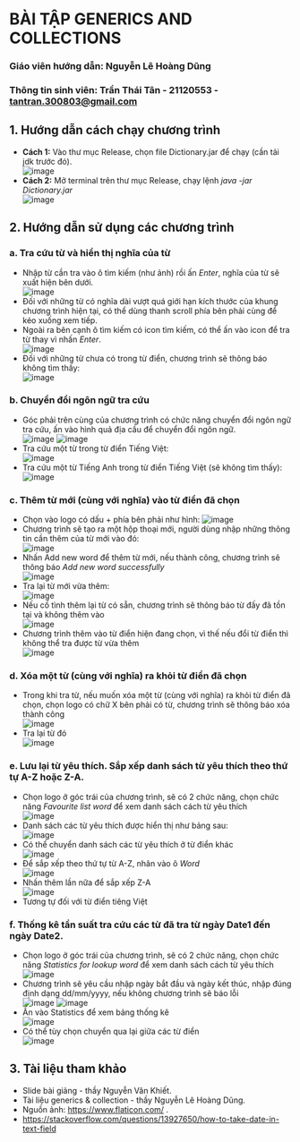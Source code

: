 # BÀI TẬP GENERICS AND COLLECTIONS
### Giáo viên hướng dẫn: Nguyễn Lê Hoàng Dũng
### Thông tin sinh viên: Trần Thái Tân - 21120553 - tantran.300803@gmail.com

## 1. Hướng dẫn cách chạy chương trình
- **Cách 1:** Vào thư mục Release, chọn file Dictionary.jar để chạy (cần tải jdk trước đó). </br>
![image](https://user-images.githubusercontent.com/92630949/228587865-a9b6e7af-c59c-4802-b234-a44cfa7dc1f8.png)
- **Cách 2:** Mở terminal trên thư mục Release, chạy lệnh _java -jar Dictionary.jar_ </br>
![image](https://user-images.githubusercontent.com/92630949/228588424-ebcf8102-108f-42ec-998c-71dd6963333d.png)

## 2. Hướng dẫn sử dụng các chương trình
### a. Tra cứu từ và hiển thị nghĩa của từ
- Nhập từ cần tra vào ô tìm kiếm (như ảnh) rồi ấn *Enter*, nghĩa của từ sẽ xuất hiện bên dưới.</br>
![image](https://user-images.githubusercontent.com/92630949/228589492-9a6e308b-0d34-45f5-9804-ee3dc42fcb5f.png)
- Đối với những từ có nghĩa dài vượt quá giới hạn kích thước của khung chương trình hiện tại, có thể dùng thanh scroll phía bên phải cùng để kéo xuống xem tiếp.</br>
- Ngoài ra bên cạnh ô tìm kiếm có icon tìm kiếm, có thể ấn vào icon để tra từ thay vì nhấn *Enter*.</br>
![image](https://user-images.githubusercontent.com/92630949/228590390-6deca710-47ff-4e53-92b6-b67e827d6f35.png)
- Đối với những từ chưa có trong từ điển, chương trình sẽ thông báo không tìm thấy:</br>
![image](https://user-images.githubusercontent.com/92630949/228591554-2a2858d6-efbd-4a36-877e-45fc96c42cc2.png)

### b. Chuyển đổi ngôn ngữ tra cứu
- Góc phải trên cùng của chương trình có chức năng chuyển đổi ngôn ngữ tra cứu, ấn vào hình quả địa cầu để chuyển đổi ngôn ngữ.</br>
![image](https://user-images.githubusercontent.com/92630949/228590938-c59ae1d8-81a1-422e-8222-e12fb643c592.png)
![image](https://user-images.githubusercontent.com/92630949/228590984-439d6da4-db61-4b74-b2f6-d861052a6b68.png)
- Tra cứu một từ trong từ điển Tiếng Việt:</br>
![image](https://user-images.githubusercontent.com/92630949/228591131-edf87ba9-baf3-42aa-9e22-d570d0dc7978.png)
- Tra cứu một từ Tiếng Anh trong từ điển Tiếng Việt (sẽ không tìm thấy):</br>
![image](https://user-images.githubusercontent.com/92630949/228591269-4ec8188f-9287-4217-b42a-aca6a16b06c0.png)

### c. Thêm từ mới (cùng với nghĩa) vào từ điển đã chọn
- Chọn vào logo có dấu + phía bên phải như hình:
![image](https://user-images.githubusercontent.com/92630949/228592330-847ffb9e-66de-4780-b0c4-f63de668cfe9.png)
- Chương trình sẽ tạo ra một hộp thoại mới, người dùng nhập những thông tin cần thêm của từ mới vào đó:</br>
![image](https://user-images.githubusercontent.com/92630949/228593034-cc2921ee-ed3d-4f8e-9e34-9692bbc71fc3.png)
- Nhấn Add new word để thêm từ mới, nếu thành công, chương trình sẽ thông báo *Add new word successfully*</br>
![image](https://user-images.githubusercontent.com/92630949/228593295-a2d0da6b-90e5-47f3-ae78-253d5ed8ff6c.png)
- Tra lại từ mới vừa thêm: </br>
![image](https://user-images.githubusercontent.com/92630949/228593482-8d9e026c-f228-4c9f-b05d-300a3d72fada.png)
- Nếu cố tình thêm lại từ có sẵn, chương trình sẽ thông báo từ đấy đã tồn tại và không thêm vào</br>
![image](https://user-images.githubusercontent.com/92630949/228594941-4b5dc824-74d7-4f41-b838-22cdf889d88d.png)
- Chương trình thêm vào từ điển hiện đang chọn, vì thế nếu đổi từ điển thì không thể tra được từ vừa thêm</br>
![image](https://user-images.githubusercontent.com/92630949/228595230-c4b23374-295c-4b63-bf65-6687708d2472.png)

### d. Xóa một từ (cùng với nghĩa) ra khỏi từ điển đã chọn
- Trong khi tra từ, nếu muốn xóa một từ (cùng với nghĩa) ra khỏi từ điển đã chọn, chọn logo có chữ X bên phải có từ, chương trình sẽ thông báo xóa thành công</br>
![image](https://user-images.githubusercontent.com/92630949/228601425-f4410a91-53f2-446c-bd71-ee5d23ce09c9.png)
- Tra lại từ đó</br>
![image](https://user-images.githubusercontent.com/92630949/228601540-d278f83a-cb48-47a5-b0b5-9ac4e7acf548.png)

### e. Lưu lại từ yêu thích. Sắp xếp danh sách từ yêu thích theo thứ tự A-Z hoặc Z-A.
- Chọn logo ở góc trái của chương trình, sẽ có 2 chức năng, chọn chức năng _Favourite list word_ để xem danh sách cách từ yêu thích </br>
![image](https://user-images.githubusercontent.com/92630949/228602221-6b9c94a0-18c2-46f8-b59a-0789d16127b5.png)
- Danh sách các từ yêu thích được hiển thị như bảng sau:</br>
![image](https://user-images.githubusercontent.com/92630949/228602462-0a1f655a-e3e4-4ed8-b43d-7508f98fcf7d.png)
- Có thể chuyển danh sách các từ yêu thích ở từ điển khác</br>
![image](https://user-images.githubusercontent.com/92630949/228602749-e029faaa-6a0a-4d87-9c17-ff107afe35b5.png)
- Để sắp xếp theo thứ tự từ A-Z, nhân vào ô _Word_</br>
![image](https://user-images.githubusercontent.com/92630949/228602914-4dea005b-7f6e-4ba7-b27d-be2505ef75b7.png)
- Nhấn thêm lần nữa để sắp xếp Z-A</br>
![image](https://user-images.githubusercontent.com/92630949/228603031-918f7493-fe52-4103-bc9b-4999bf01ee23.png)
- Tương tự đối với từ điển tiêng Việt</br>
### f. Thống kê tần suất tra cứu các từ đã tra từ ngày Date1 đến ngày Date2.
- Chọn logo ở góc trái của chương trình, sẽ có 2 chức năng, chọn chức năng _Statistics for lookup word_ để xem danh sách cách từ yêu thích </br>
![image](https://user-images.githubusercontent.com/92630949/228602221-6b9c94a0-18c2-46f8-b59a-0789d16127b5.png)
- Chương trình sẽ yêu cầu nhập ngày bắt đầu và ngày kết thúc, nhập đúng định dạng dd/mm/yyyy, nếu không chương trình sẽ báo lỗi</br>
![image](https://user-images.githubusercontent.com/92630949/228603576-ea801899-e326-40b2-ac6b-c477094ed5ad.png)
![image](https://user-images.githubusercontent.com/92630949/228603677-ef267791-d444-4f7c-8345-eaeda4b6d8d8.png)
- Ấn vào Statistics để xem bảng thống kê</br>
![image](https://user-images.githubusercontent.com/92630949/228603825-e00138da-6259-4162-bc08-b933fc977b99.png)
- Có thể tùy chọn chuyển qua lại giữa các từ điển</br>
![image](https://user-images.githubusercontent.com/92630949/228605058-211e615b-e924-43fc-81fe-f6890746e204.png)

## 3. Tài liệu tham khảo
- Slide bài giảng - thầy Nguyễn Văn Khiết.
- Tài liệu generics & collection - thầy Nguyễn Lê Hoàng Dũng.
- Nguồn ảnh: https://www.flaticon.com/ .
- https://stackoverflow.com/questions/13927650/how-to-take-date-in-text-field
